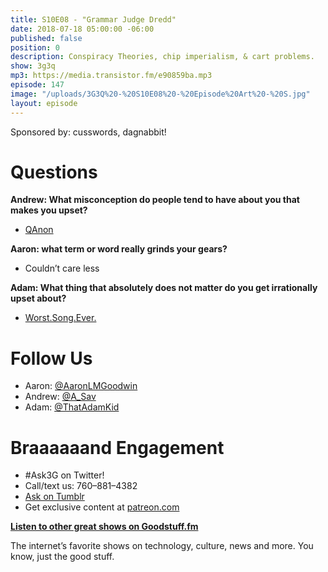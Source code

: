 ```yaml
---
title: S10E08 - "Grammar Judge Dredd"
date: 2018-07-18 05:00:00 -06:00
published: false
position: 0
description: Conspiracy Theories, chip imperialism, & cart problems.
show: 3g3q
mp3: https://media.transistor.fm/e90859ba.mp3
episode: 147
image: "/uploads/3G3Q%20-%20S10E08%20-%20Episode%20Art%20-%20S.jpg"
layout: episode
---
```


Sponsored by: cusswords, dagnabbit!

# Questions

**Andrew: What misconception do people tend to have about you that makes you upset?**

- [QAnon](https://www.thedailybeast.com/what-is-qanon-the-craziest-theory-of-the-trump-era-explained)

**Aaron: what term or word really grinds your gears?**

- Couldn’t care less

**Adam: What thing that absolutely does not matter do you get irrationally upset about?**

- [Worst.Song.Ever.](http://www.ldshymns.com/lds-hymns-226-250/230-scatter-sunshine)

# Follow Us

- Aaron: [@AaronLMGoodwin](http://twitter.com/aaronlmgoodwin)
- Andrew: [@A_Sav](http://twitter.com/a_sav)
- Adam: [@ThatAdamKid](http://twitter.com/thatadamkid)

# Braaaaaand Engagement

- #Ask3G on Twitter!
- Call/text us: 760–881–4382
- [Ask on Tumblr](http://3g3q.co/ask)
- Get exclusive content at [patreon.com](http://www.patreon.com/3g3q)

**[Listen to other great shows on Goodstuff.fm](http://goodstuff.fm/)**

The internet’s favorite shows on technology, culture, news and more. You know, just the good stuff.